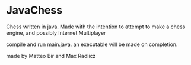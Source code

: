 # JavaChess
 Chess written in java. Made with the intention to attempt to make a chess engine, and possibly Internet Multiplayer
 
 compile and run main.java. an executable will be made on completion.  

made by Matteo Bir and Max Radlicz
